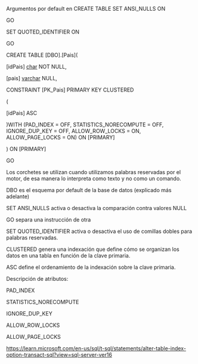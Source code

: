 Argumentos por default en CREATE TABLE
SET ANSI_NULLS ON

GO

SET QUOTED_IDENTIFIER ON

GO


CREATE TABLE [DBO].[Pais](

[idPais] [char](3) NOT NULL,

[pais] [varchar](30) NULL,

CONSTRAINT [PK_Pais] PRIMARY KEY CLUSTERED

(

[idPais] ASC

)WITH (PAD_INDEX = OFF, STATISTICS_NORECOMPUTE = OFF, IGNORE_DUP_KEY = OFF, ALLOW_ROW_LOCKS = ON, ALLOW_PAGE_LOCKS = ON) ON [PRIMARY]

) ON [PRIMARY]

GO


Los corchetes se utilizan cuando utilizamos palabras reservadas por el motor, de esa manera lo interpreta como texto y no como un comando.

DBO es el esquema por default de la base de datos (explicado más adelante)

SET ANSI_NULLS activa o desactiva la comparación contra valores NULL

GO separa una instrucción de otra

SET QUOTED_IDENTIFIER activa o desactiva el uso de comillas dobles para palabras reservadas.

CLUSTERED genera una indexación que define cómo se organizan los datos en una tabla en función de la clave primaria.

ASC define el ordenamiento de la indexación sobre la clave primaria.

Descripción de atributos:

PAD_INDEX

STATISTICS_NORECOMPUTE

IGNORE_DUP_KEY

ALLOW_ROW_LOCKS

ALLOW_PAGE_LOCKS

https://learn.microsoft.com/en-us/sql/t-sql/statements/alter-table-index-option-transact-sql?view=sql-server-ver16